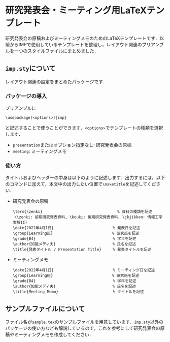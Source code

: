 # 研究発表会・ミーティング用LaTeXテンプレート
研究発表会の原稿およびミーティングメモのためのLaTeXテンプレートです．以前からIMPで使用しているテンプレートを整理し，レイアウト関連のプリアンブルを一つのスタイルファイルにまとめました．

## `imp.sty`について
レイアウト関連の設定をまとめたパッケージです．
### パッケージの導入
プリアンブルに
```
\usepackage[<options>]{imp}
```
と記述することで使うことができます．`<options>`でテンプレートの種類を選択します．
- `presentation`またはオプション指定なし: 研究発表会の原稿
- `meeting`: ミーティングメモ
### 使い方
タイトルおよびヘッダーの中身は以下のように記述します．出力するには，以下のコマンドに加えて，本文中の出力したい位置で`\maketitle`を記述してください．
- 研究発表会の原稿
  ```
  \term{\zenki}                                 % 資料の種類を記述
  （\zenki: 前期研究発表資料, \kouki: 後期研究発表資料, \jkjikken: 情報工学実験II)
  \date{2022年4月1日}                          % 発表日を記述
  \group{Learning班}                          % 研究班を記述
  \grade{B4}                                  % 学年を記述
  \author{知能メディ夫}                         % 氏名を記述
  \title{発表タイトル / Presentation Title}     % 発表タイトルを記述
  ```
- ミーティングメモ
  ```
  \date{2022年4月1日}                          % ミーティング日を記述
  \group{Learning班}                          % 研究班を記述
  \grade{B4}                                  % 学年を記述
  \author{知能メディ夫}                         % 氏名を記述
  \title{Meeting Memo}                        % タイトルを記述
  ```

## サンプルファイルについて
ファイル名が`sample.tex`のサンプルファイルを用意しています．`imp.sty`以外のパッケージの使い方なども解説しているので，これを参考にして研究発表会の原稿やミーティングメモを作成してください．